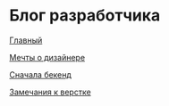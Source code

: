 # Блог разработчика

[Главный](https://github.com/fedor108/blog/blob/master/posts/top.md)

[Мечты о дизайнере](https://github.com/fedor108/blog/blob/master/posts/designer.md)

[Сначала бекенд](https://github.com/fedor108/blog/blob/master/posts/backend-first.md)

[Замечания к верстке](https://github.com/fedor108/blog/blob/master/posts/frontend-components.md)
